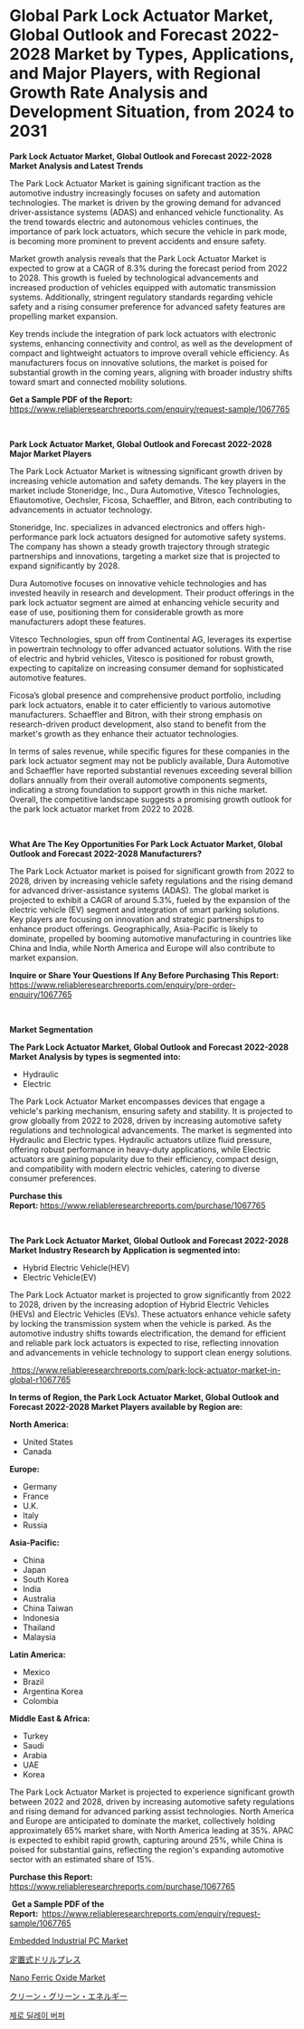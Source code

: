 <p><h1>Global Park Lock Actuator Market, Global Outlook and Forecast 2022-2028 Market by Types, Applications, and Major Players, with Regional Growth Rate Analysis and Development Situation, from 2024 to 2031</h1></p><p><strong>Park Lock Actuator Market, Global Outlook and Forecast 2022-2028 Market Analysis and Latest Trends</strong></p>
<p><p>The Park Lock Actuator Market is gaining significant traction as the automotive industry increasingly focuses on safety and automation technologies. The market is driven by the growing demand for advanced driver-assistance systems (ADAS) and enhanced vehicle functionality. As the trend towards electric and autonomous vehicles continues, the importance of park lock actuators, which secure the vehicle in park mode, is becoming more prominent to prevent accidents and ensure safety.</p><p>Market growth analysis reveals that the Park Lock Actuator Market is expected to grow at a CAGR of 8.3% during the forecast period from 2022 to 2028. This growth is fueled by technological advancements and increased production of vehicles equipped with automatic transmission systems. Additionally, stringent regulatory standards regarding vehicle safety and a rising consumer preference for advanced safety features are propelling market expansion.</p><p>Key trends include the integration of park lock actuators with electronic systems, enhancing connectivity and control, as well as the development of compact and lightweight actuators to improve overall vehicle efficiency. As manufacturers focus on innovative solutions, the market is poised for substantial growth in the coming years, aligning with broader industry shifts toward smart and connected mobility solutions.</p></p>
<p><strong>Get a Sample PDF of the Report:&nbsp;</strong> <a href="https://www.reliableresearchreports.com/enquiry/request-sample/1067765">https://www.reliableresearchreports.com/enquiry/request-sample/1067765</a></p>
<p>&nbsp;</p>
<p><strong>Park Lock Actuator Market, Global Outlook and Forecast 2022-2028 Major Market Players</strong></p>
<p><p>The Park Lock Actuator Market is witnessing significant growth driven by increasing vehicle automation and safety demands. The key players in the market include Stoneridge, Inc., Dura Automotive, Vitesco Technologies, Efiautomotive, Oechsler, Ficosa, Schaeffler, and Bitron, each contributing to advancements in actuator technology.</p><p>Stoneridge, Inc. specializes in advanced electronics and offers high-performance park lock actuators designed for automotive safety systems. The company has shown a steady growth trajectory through strategic partnerships and innovations, targeting a market size that is projected to expand significantly by 2028.</p><p>Dura Automotive focuses on innovative vehicle technologies and has invested heavily in research and development. Their product offerings in the park lock actuator segment are aimed at enhancing vehicle security and ease of use, positioning them for considerable growth as more manufacturers adopt these features.</p><p>Vitesco Technologies, spun off from Continental AG, leverages its expertise in powertrain technology to offer advanced actuator solutions. With the rise of electric and hybrid vehicles, Vitesco is positioned for robust growth, expecting to capitalize on increasing consumer demand for sophisticated automotive features.</p><p>Ficosa’s global presence and comprehensive product portfolio, including park lock actuators, enable it to cater efficiently to various automotive manufacturers. Schaeffler and Bitron, with their strong emphasis on research-driven product development, also stand to benefit from the market's growth as they enhance their actuator technologies.</p><p>In terms of sales revenue, while specific figures for these companies in the park lock actuator segment may not be publicly available, Dura Automotive and Schaeffler have reported substantial revenues exceeding several billion dollars annually from their overall automotive components segments, indicating a strong foundation to support growth in this niche market. Overall, the competitive landscape suggests a promising growth outlook for the park lock actuator market from 2022 to 2028.</p></p>
<p>&nbsp;</p>
<p><strong>What Are The Key Opportunities For Park Lock Actuator Market, Global Outlook and Forecast 2022-2028 Manufacturers?</strong></p>
<p><p>The Park Lock Actuator market is poised for significant growth from 2022 to 2028, driven by increasing vehicle safety regulations and the rising demand for advanced driver-assistance systems (ADAS). The global market is projected to exhibit a CAGR of around 5.3%, fueled by the expansion of the electric vehicle (EV) segment and integration of smart parking solutions. Key players are focusing on innovation and strategic partnerships to enhance product offerings. Geographically, Asia-Pacific is likely to dominate, propelled by booming automotive manufacturing in countries like China and India, while North America and Europe will also contribute to market expansion.</p></p>
<p><strong>Inquire or Share Your Questions If Any Before Purchasing This Report:</strong> <a href="https://www.reliableresearchreports.com/enquiry/pre-order-enquiry/1067765">https://www.reliableresearchreports.com/enquiry/pre-order-enquiry/1067765</a></p>
<p>&nbsp;</p>
<p><strong>Market Segmentation</strong></p>
<p><strong>The Park Lock Actuator Market, Global Outlook and Forecast 2022-2028 Market Analysis by types is segmented into:</strong></p>
<p><ul><li>Hydraulic</li><li>Electric</li></ul></p>
<p><p>The Park Lock Actuator Market encompasses devices that engage a vehicle's parking mechanism, ensuring safety and stability. It is projected to grow globally from 2022 to 2028, driven by increasing automotive safety regulations and technological advancements. The market is segmented into Hydraulic and Electric types. Hydraulic actuators utilize fluid pressure, offering robust performance in heavy-duty applications, while Electric actuators are gaining popularity due to their efficiency, compact design, and compatibility with modern electric vehicles, catering to diverse consumer preferences.</p></p>
<p><strong>Purchase this Report:&nbsp;</strong><a href="https://www.reliableresearchreports.com/purchase/1067765">https://www.reliableresearchreports.com/purchase/1067765</a></p>
<p>&nbsp;</p>
<p><strong>The Park Lock Actuator Market, Global Outlook and Forecast 2022-2028 Market Industry Research by Application is segmented into:</strong></p>
<p><ul><li>Hybrid Electric Vehicle(HEV)</li><li>Electric Vehicle(EV)</li></ul></p>
<p><p>The Park Lock Actuator market is projected to grow significantly from 2022 to 2028, driven by the increasing adoption of Hybrid Electric Vehicles (HEVs) and Electric Vehicles (EVs). These actuators enhance vehicle safety by locking the transmission system when the vehicle is parked. As the automotive industry shifts towards electrification, the demand for efficient and reliable park lock actuators is expected to rise, reflecting innovation and advancements in vehicle technology to support clean energy solutions.</p></p>
<p><a href="https://www.reliableresearchreports.com/park-lock-actuator-market-in-global-r1067765">&nbsp;https://www.reliableresearchreports.com/park-lock-actuator-market-in-global-r1067765</a></p>
<p><strong>In terms of Region, the Park Lock Actuator Market, Global Outlook and Forecast 2022-2028 Market Players available by Region are:</strong></p>
<p>
    <p> <strong> North America: </strong>
        <ul>
            <li>United States</li>
            <li>Canada</li>
        </ul>
        </p> 
    <p> <strong> Europe: </strong>
        <ul>
            <li>Germany</li>
            <li>France</li>
            <li>U.K.</li>
            <li>Italy</li>
            <li>Russia</li>
        </ul>
        </p> 
    <p> <strong> Asia-Pacific: </strong>
        <ul>
            <li>China</li>
            <li>Japan</li>
            <li>South Korea</li>
            <li>India</li>
            <li>Australia</li>
            <li>China Taiwan</li>
            <li>Indonesia</li>
            <li>Thailand</li>
            <li>Malaysia</li>
        </ul>
        </p> 
    <p> <strong> Latin America: </strong>
        <ul>
            <li>Mexico</li>
            <li>Brazil</li>
            <li>Argentina Korea</li>
            <li>Colombia</li>
        </ul>
        </p> 
    <p> <strong> Middle East & Africa: </strong>
        <ul>
            <li>Turkey</li>
            <li>Saudi</li>
            <li>Arabia</li>
            <li>UAE</li>
            <li>Korea</li>
        </ul>
    </p>
    </p>
<p><p>The Park Lock Actuator Market is projected to experience significant growth between 2022 and 2028, driven by increasing automotive safety regulations and rising demand for advanced parking assist technologies. North America and Europe are anticipated to dominate the market, collectively holding approximately 65% market share, with North America leading at 35%. APAC is expected to exhibit rapid growth, capturing around 25%, while China is poised for substantial gains, reflecting the region's expanding automotive sector with an estimated share of 15%.</p></p>
<p><strong>Purchase this Report: </strong><a href="https://www.reliableresearchreports.com/purchase/1067765">https://www.reliableresearchreports.com/purchase/1067765</a></p>
<p>&nbsp;<strong>Get a Sample PDF of the Report:&nbsp;&nbsp;</strong><a href="https://www.reliableresearchreports.com/enquiry/request-sample/1067765">https://www.reliableresearchreports.com/enquiry/request-sample/1067765</a></p>
<p><strong></strong></p>
<p><p><a href="https://medium.com/@richard_ellings/global-embedded-industrial-pc-market-exploring-market-share-market-trends-and-future-growth-6d1b8e755896">Embedded Industrial PC Market</a></p><p><a href="https://medium.com/@abigayleh7fr/%E6%AC%A1%E3%81%AE%E6%96%87%E7%AB%A0%E3%82%92%E6%97%A5%E6%9C%AC%E8%AA%9E%E3%81%AB%E7%BF%BB%E8%A8%B3%E3%81%99%E3%82%8B%E3%81%A8-2024%E5%B9%B4%E3%81%8B%E3%82%892031%E5%B9%B4%E3%81%BE%E3%81%A7%E3%81%AE%E3%82%B0%E3%83%AD%E3%83%BC%E3%83%90%E3%83%AB%E5%9B%BA%E5%AE%9A%E3%83%89%E3%83%AA%E3%83%AB%E3%83%97%E3%83%AC%E3%82%B9%E5%B8%82%E5%A0%B4%E3%81%AE%E5%B0%86%E6%9D%A5%E5%8B%95%E5%90%91-171%E3%83%9A%E3%83%BC%E3%82%B8%E3%81%AB%E3%82%8F%E3%81%9F%E3%82%8B%E5%B8%82%E5%A0%B4%E3%81%AE%E6%B4%9E%E5%AF%9F%E3%81%A8%E5%88%86%E6%9E%90-%E3%81%AB%E3%81%AA%E3%82%8A%E3%81%BE%E3%81%99-1ac3190e3f2e">定置式ドリルプレス</a></p><p><a href="https://issuu.com/reportprime-2/docs/nano-ferric-oxide-market-size-2030._e6b0cad146b896">Nano Ferric Oxide Market</a></p><p><a href="https://medium.com/@abigayleh7fr/%E3%82%AF%E3%83%AA%E3%83%BC%E3%83%B3-%E3%82%B0%E3%83%AA%E3%83%BC%E3%83%B3%E3%82%A8%E3%83%8D%E3%83%AB%E3%82%AE%E3%83%BC%E5%B8%82%E5%A0%B4%E3%81%AE%E5%9F%BA%E6%9C%AC%E6%83%85%E5%A0%B1-%E4%B8%BB%E8%A6%81%E5%B8%82%E5%A0%B4%E3%83%97%E3%83%AC%E3%83%BC%E3%83%A4%E3%83%BC-%E9%9C%80%E8%A6%81%E3%81%AE%E6%8E%A8%E9%80%B2%E8%A6%81%E5%9B%A0-%E3%81%8A%E3%82%88%E3%81%B32024%E5%B9%B4%E3%81%8B%E3%82%892031%E5%B9%B4%E3%81%BE%E3%81%A7%E3%81%AEroi-%E6%8A%95%E8%B3%87%E5%8F%8E%E7%9B%8A%E7%8E%87-%E3%83%9D%E3%83%86%E3%83%B3%E3%82%B7%E3%83%A3%E3%83%AB%E3%81%AE%E4%BA%88%E6%B8%AC-a6e8f6fad6fc">クリーン・グリーン・エネルギー</a></p><p><a href="https://medium.com/@daniedoyle89/2024%EB%85%84%EB%B6%80%ED%84%B0-2031%EB%85%84%EA%B9%8C%EC%A7%80%EC%9D%98-%EA%B8%80%EB%A1%9C%EB%B2%8C-%EC%A0%9C%EB%A1%9C-%EC%A7%80%EC%97%B0-%EB%B2%84%ED%8D%BC-%EC%8B%9C%EC%9E%A5-%EA%B8%B0%ED%9A%8C-%EB%B0%8F-%EC%A0%84%EB%A7%9D-690f37dd87b7">제로 딜레이 버퍼</a></p></p>